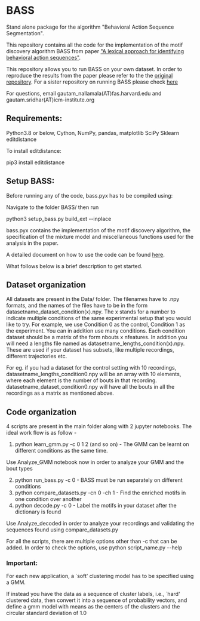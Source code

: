 # BASS
Stand alone package for the algorithm "Behavioral Action Sequence Segmentation". 

This repository contains all the code for the implementation of the motif discovery algorithm BASS from paper ["A lexical approach for identifying behavioral action sequences"](https://www.biorxiv.org/content/10.1101/2020.08.27.270694v1.abstract). 

This repository allows you to run BASS on your own dataset. In order to reproduce the results from the paper please refer to the the [original repository](https://github.com/greddy992/BASS). For a sister repository on running BASS please check [here](https://github.com/oliviermirat/BASSlibrary)

For questions, email gautam_nallamala(AT)fas.harvard.edu and gautam.sridhar(AT)icm-institute.org

## Requirements:
Python3.8 or below, 
Cython, 
NumPy,
pandas,
matplotlib
SciPy
Sklearn 
editdistance 

To install editdistance:

pip3 install editdistance

## Setup BASS:

Before running any of the code, bass.pyx has to be compiled using:

Navigate to the folder BASS/    then run

python3 setup_bass.py build_ext --inplace

bass.pyx contains the implementation of the motif discovery algorithm, the specification of the mixture model and miscellaneous functions used for the analysis in the paper.  


A detailed document on how to use the code can be found [here](https://docs.google.com/document/d/1o0GQ_vlnxlxSSDabjHCkHIsfRJ67edAQIV1Dn_xPfOI/edit?usp=sharing).

What follows below is a brief description to get started.

## Dataset organization

All datasets are present in the Data/ folder. The filenames have to .npy formats, and the names of the files have to be in the form datasetname_dataset_condition(x).npy. The x stands for a number to indicate multiple conditions of the same experimental setup that you would like to try. For example, we use Condition 0 as the control, Condition 1 as the experiment. You can in addition use many conditions. Each condition dataset should be a matrix of the form nbouts x nfeatures. In addition you will need a lengths file named as datasetname_lengths_condition(x).npy. These are used if your dataset has subsets, like multiple recordings, different trajectories etc. 

For eg. if you had a dataset for the control setting with 10 recordings, datasetname_lengths_condition0.npy will be an array with 10 elements, where each element is the number of bouts in that recording. datasetname_dataset_condition0.npy will have all the bouts in all the recordings as a matrix as mentioned above.


## Code organization

4 scripts are present in the main folder along with 2 jupyter notebooks. The ideal work flow is as follow - 

1. python learn_gmm.py -c 0 1 2 (and so on)    -     The GMM can be learnt on different conditions as the same time.

Use Analyze_GMM notebook now in order to analyze your GMM and the bout types

2. python run_bass.py -c 0                     -     BASS must be run separately on different conditions
3. python compare_datasets.py -cn 0 -ch 1      -     Find the enriched motifs in one condition over another
4. python decode.py -c 0                       -     Label the motifs in your dataset after the dictionary is found

Use Analyze_decoded in order to analyze your recordings and validating the sequences found using compare_datasets.py

For all the scripts, there are multiple options other than -c that can be added. In order to check the options, use python script_name.py --help

### Important:
For each new application, a `soft’ clustering model has to be specified using a GMM.

If instead you have the data as a sequence of cluster labels, i.e., `hard' clustered data, then convert it into a sequence of probability vectors, and define a gmm model with means as the centers of the clusters and the circular standard deviation of 1.0
